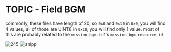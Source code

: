 # TOPIC - Field BGM

commonly, these files have length of 20, so `0x0` and `0x10`
in `0x0`, you will find 4 values, all of those are UINT8
in `0x10`, you will find only 1 value.
most of this are probably related to the `mission_bgm.tr2`'s `mission_bgm_resource_id`

![245](https://github.com/nachotacos69/WikiEater/assets/99103531/238cf5a9-a3d8-4e8d-9f41-1b2e1a15fb36)
![snipp](https://github.com/nachotacos69/WikiEater/assets/99103531/56c8a88a-e018-4393-a241-21af59713363)
